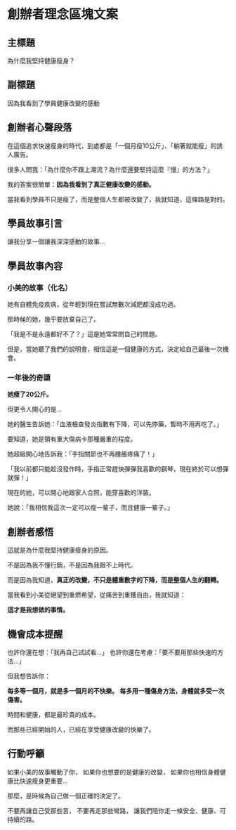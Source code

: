 # 創辦者理念區塊文案

## 主標題
為什麼我堅持健康瘦身？

## 副標題
因為我看到了學員健康改變的感動

## 創辦者心聲段落

在這個追求快速瘦身的時代，到處都是「一個月瘦10公斤」、「躺著就能瘦」的誘人廣告。

很多人問我：「為什麼你不跟上潮流？為什麼還要堅持這麼『慢』的方法？」

我的答案很簡單：**因為我看到了真正健康改變的感動。**

當我看到學員不只是瘦了，而是整個人生都被改變了，我就知道，這條路是對的。

## 學員故事引言

讓我分享一個讓我深深感動的故事...

## 學員故事內容

### 小美的故事（化名）

她有自體免疫疾病，從年輕到現在嘗試無數次減肥都沒成功過。

那時候的她，幾乎要放棄自己了。

「我是不是永遠都好不了？」這是她常常問自己的問題。

但是，當她聽了我們的說明會，相信這是一個健康的方式，決定給自己最後一次機會。

### 一年後的奇蹟

**她瘦了20公斤。**

但更令人開心的是...

她的醫生告訴她：「血液檢查發炎指數有下降，可以先停藥，暫時不用再吃了。」

要知道，她是領有重大傷病卡那種嚴重的程度。

她超級開心地告訴我：「手指關節也不再腫脹疼痛了！」

「我以前都只能趁沒發作時，手指正常趕快彈彈我喜歡的鋼琴，現在終於可以想彈就彈！」

現在的她，可以開心地跟家人合照，能穿喜歡的洋裝。

她說：「我相信我這次一定可以瘦一輩子，而且健康一輩子。」

## 創辦者感悟

這就是為什麼我堅持健康瘦身的原因。

不是因為我不懂行銷，不是因為我跟不上時代。

而是因為我知道，**真正的改變，不只是體重數字的下降，而是整個人生的翻轉。**

當我看到小美從絕望到重燃希望，從痛苦到重獲自由，我就知道：

**這才是我想做的事情。**

## 機會成本提醒

也許你還在想：「我再自己試試看...」
也許你還在考慮：「要不要用那些快速的方法...」

但我想告訴你：

**每多等一個月，就是多一個月的不快樂。**
**每多用一種傷身方法，身體就多受一次傷害。**

時間和健康，都是最珍貴的成本。

而那些已經開始的人，已經在享受健康改變的快樂了。

## 行動呼籲

如果小美的故事觸動了你，
如果你也想要的是健康的改變，
如果你也相信身體健康比快速瘦身更重要...

那麼，是時候為自己做一個正確的決定了。

不要再讓自己受那些苦，
不要再走那些彎路，
讓我們陪你走一條安全、健康、可持續的路。


